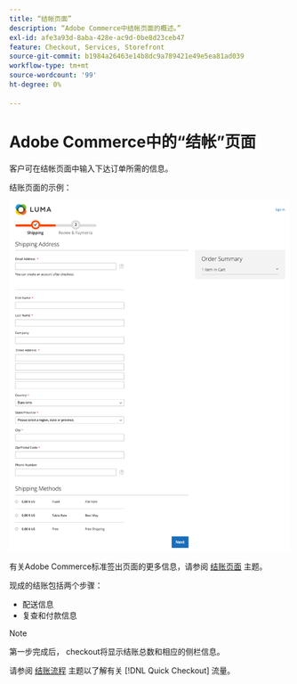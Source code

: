 ```yaml
---
title: “结帐页面”
description: “Adobe Commerce中结帐页面的概述。”
exl-id: afe3a93d-8aba-428e-ac9d-0be8d23ceb47
feature: Checkout, Services, Storefront
source-git-commit: b1984a26463e14b8dc9a789421e49e5ea81ad039
workflow-type: tm+mt
source-wordcount: '99'
ht-degree: 0%

---
```


# Adobe Commerce中的“结帐”页面

客户可在结帐页面中输入下达订单所需的信息。

结账页面的示例：

![签出页面](assets/checkout-page.png)

有关Adobe Commerce标准签出页面的更多信息，请参阅 [结账页面](https://docs.magento.com/user-guide/quick-tour/checkout-page.html) 主题。

现成的结账包括两个步骤：

- 配送信息
- 复查和付款信息

>[!NOTE]
>
> 第一步完成后， checkout将显示结账总数和相应的侧栏信息。

请参阅 [结账流程](../quick-checkout/checkout-flow.md) 主题以了解有关 [!DNL Quick Checkout] 流量。
